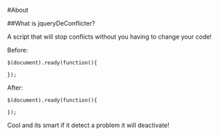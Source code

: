 #About

##What is jqueryDeConflicter?

A script that will stop conflicts without you having to change your code!

Before:

```
$(document).ready(function(){

});
```

After:

```
$(document).ready(function(){

});
```

Cool and its smart if it detect a problem it will deactivate!

